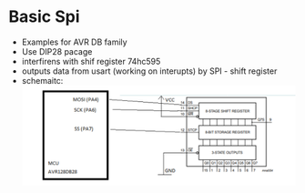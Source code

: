 # Basic Spi
- Examples for AVR DB family
- Use DIP28 pacage
- interfirens with shif register 74hc595
- outputs data from usart (working on interupts) by SPI - shift register
- schemaitc:
![](img/sch.png)

